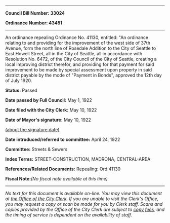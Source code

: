 

********

**Council Bill Number: 33024**
   
**Ordinance Number: 43451**
********

 An ordinance repealing Ordinance No. 41130, entitled: "An ordinance relating to and providing for the improvement of the west side of 37th Avenue, form the north line of Rosedale Addition to the City of Seattle to East Howell Street, all in the City of Seattle, all in accordance with Resolution No. 6472, of the City Council of the City of Seattle, creating a local improving district therefor, and providing for that payment for said improvement to be made by special assessment upon property in said district payable by the mode of "Payment in Bonds", approved the 12th day of July 1920.

**Status:** Passed
   
**Date passed by Full Council:** May 1, 1922
   
**Date filed with the City Clerk:** May 10, 1922
   
**Date of Mayor's signature:** May 10, 1922
   
[(about the signature date)](/~public/approvaldate.htm)
   
   
   
**Date introduced/referred to committee:** April 24, 1922
   
**Committee:** Streets & Sewers
   
   
**Index Terms:** STREET-CONSTRUCTION, MADRONA, CENTRAL-AREA

**References/Related Documents:** Repealing: Ord 41130

**Fiscal Note:**_(No fiscal note available at this time)_
********

_No text for this document is available on-line. You may view this document at [the Office of the City Clerk](http://www.seattle.gov/leg/clerk/contactUs.htm). If you are unable to visit the Clerk's Office, you may request a copy or scan be made for you by Clerk staff. Scans and copies provided by the Office of the City Clerk are subject to [copy fees](http://clerk.seattle.gov/~public/clerkfees.htm), and the timing of service is dependent on the availability of staff._

